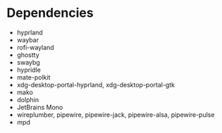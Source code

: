 # Dependencies

- hyprland
- waybar
- rofi-wayland
- ghostty
- swaybg
- hypridle
- mate-polkit
- xdg-desktop-portal-hyprland, xdg-desktop-portal-gtk
- mako
- dolphin
- JetBrains Mono
- wireplumber, pipewire, pipewire-jack, pipewire-alsa, pipewire-pulse
- mpd